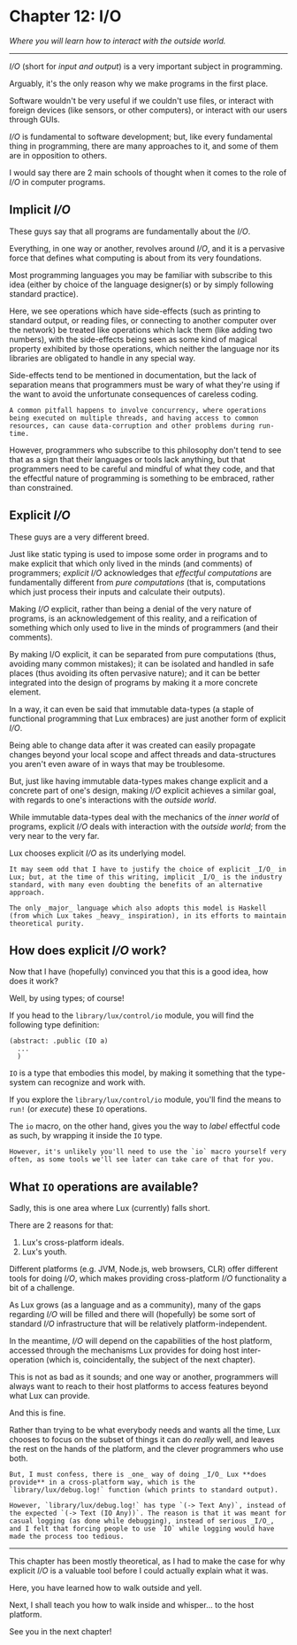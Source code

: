 # Chapter 12: I/O

_Where you will learn how to interact with the outside world._

---

_I/O_ (short for _input and output_) is a very important subject in programming.

Arguably, it's the only reason why we make programs in the first place.

Software wouldn't be very useful if we couldn't use files, or interact with foreign devices (like sensors, or other computers), or interact with our users through GUIs.

_I/O_ is fundamental to software development; but, like every fundamental thing in programming, there are many approaches to it, and some of them are in opposition to others.

I would say there are 2 main schools of thought when it comes to the role of _I/O_ in computer programs.

## Implicit _I/O_

These guys say that all programs are fundamentally about the _I/O_.

Everything, in one way or another, revolves around _I/O_, and it is a pervasive force that defines what computing is about from its very foundations.

Most programming languages you may be familiar with subscribe to this idea (either by choice of the language designer(s) or by simply following standard practice).

Here, we see operations which have side-effects (such as printing to standard output, or reading files, or connecting to another computer over the network) be treated like operations which lack them (like adding two numbers), with the side-effects being seen as some kind of magical property exhibited by those operations, which neither the language nor its libraries are obligated to handle in any special way.

Side-effects tend to be mentioned in documentation, but the lack of separation means that programmers must be wary of what they're using if the want to avoid the unfortunate consequences of careless coding.

	A common pitfall happens to involve concurrency, where operations being executed on multiple threads, and having access to common resources, can cause data-corruption and other problems during run-time.

However, programmers who subscribe to this philosophy don't tend to see that as a sign that their languages or tools lack anything, but that programmers need to be careful and mindful of what they code, and that the effectful nature of programming is something to be embraced, rather than constrained.

## Explicit _I/O_

These guys are a very different breed.

Just like static typing is used to impose some order in programs and to make explicit that which only lived in the minds (and comments) of programmers; _explicit I/O_ acknowledges that _effectful computations_ are fundamentally different from _pure computations_ (that is, computations which just process their inputs and calculate their outputs).

Making _I/O_ explicit, rather than being a denial of the very nature of programs, is an acknowledgement of this reality, and a reification of something which only used to live in the minds of programmers (and their comments).

By making I/O explicit, it can be separated from pure computations (thus, avoiding many common mistakes); it can be isolated and handled in safe places (thus avoiding its often pervasive nature); and it can be better integrated into the design of programs by making it a more concrete element.

In a way, it can even be said that immutable data-types (a staple of functional programming that Lux embraces) are just another form of explicit _I/O_.

Being able to change data after it was created can easily propagate changes beyond your local scope and affect threads and data-structures you aren't even aware of in ways that may be troublesome.

But, just like having immutable data-types makes change explicit and a concrete part of one's design, making _I/O_ explicit achieves a similar goal, with regards to one's interactions with the _outside world_.

While immutable data-types deal with the mechanics of the _inner world_ of programs, explicit _I/O_ deals with interaction with the _outside world_; from the very near to the very far.

Lux chooses explicit _I/O_ as its underlying model.

	It may seem odd that I have to justify the choice of explicit _I/O_ in Lux; but, at the time of this writing, implicit _I/O_ is the industry standard, with many even doubting the benefits of an alternative approach.

	The only _major_ language which also adopts this model is Haskell (from which Lux takes _heavy_ inspiration), in its efforts to maintain theoretical purity.

## How does explicit _I/O_ work?

Now that I have (hopefully) convinced you that this is a good idea, how does it work?

Well, by using types; of course!

If you head to the `library/lux/control/io` module, you will find the following type definition:

```
(abstract: .public (IO a)
  ...
  )
```

`IO` is a type that embodies this model, by making it something that the type-system can recognize and work with.

If you explore the `library/lux/control/io` module, you'll find the means to `run!` (or _execute_) these `IO` operations.

The `io` macro, on the other hand, gives you the way to _label_ effectful code as such, by wrapping it inside the `IO` type.

	However, it's unlikely you'll need to use the `io` macro yourself very often, as some tools we'll see later can take care of that for you.

## What `IO` operations are available?

Sadly, this is one area where Lux (currently) falls short.

There are 2 reasons for that:

1. Lux's cross-platform ideals.
2. Lux's youth.

Different platforms (e.g. JVM, Node.js, web browsers, CLR) offer different tools for doing _I/O_, which makes providing cross-platform _I/O_ functionality a bit of a challenge.

As Lux grows (as a language and as a community), many of the gaps regarding _I/O_ will be filled and there will (hopefully) be some sort of standard _I/O_ infrastructure that will be relatively platform-independent.

In the meantime, _I/O_ will depend on the capabilities of the host platform, accessed through the mechanisms Lux provides for doing host inter-operation (which is, coincidentally, the subject of the next chapter).

This is not as bad as it sounds; and one way or another, programmers will always want to reach to their host platforms to access features beyond what Lux can provide.

And this is fine.

Rather than trying to be what everybody needs and wants all the time, Lux chooses to focus on the subset of things it can do _really_ well, and leaves the rest on the hands of the platform, and the clever programmers who use both.

	But, I must confess, there is _one_ way of doing _I/O_ Lux **does provide** in a cross-platform way, which is the `library/lux/debug.log!` function (which prints to standard output).

	However, `library/lux/debug.log!` has type `(-> Text Any)`, instead of the expected `(-> Text (IO Any))`. The reason is that it was meant for casual logging (as done while debugging), instead of serious _I/O_, and I felt that forcing people to use `IO` while logging would have made the process too tedious.

---

This chapter has been mostly theoretical, as I had to make the case for why explicit _I/O_ is a valuable tool before I could actually explain what it was.

Here, you have learned how to walk outside and yell.

Next, I shall teach you how to walk inside and whisper... to the host platform.

See you in the next chapter!

